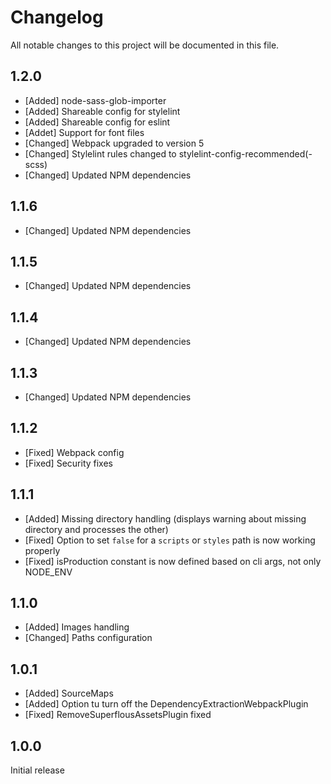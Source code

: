 # Changelog
All notable changes to this project will be documented in this file.

## 1.2.0

* [Added] node-sass-glob-importer
* [Added] Shareable config for stylelint
* [Added] Shareable config for eslint
* [Addet] Support for font files
* [Changed] Webpack upgraded to version 5
* [Changed] Stylelint rules changed to stylelint-config-recommended(-scss)
* [Changed] Updated NPM dependencies

## 1.1.6

* [Changed] Updated NPM dependencies

## 1.1.5

* [Changed] Updated NPM dependencies

## 1.1.4

* [Changed] Updated NPM dependencies

## 1.1.3

* [Changed] Updated NPM dependencies

## 1.1.2

* [Fixed] Webpack config
* [Fixed] Security fixes

## 1.1.1

* [Added] Missing directory handling (displays warning about missing directory and processes the other)
* [Fixed] Option to set `false` for a `scripts` or `styles` path is now working properly
* [Fixed] isProduction constant is now defined based on cli args, not only NODE_ENV

## 1.1.0

* [Added] Images handling
* [Changed] Paths configuration

## 1.0.1

* [Added] SourceMaps
* [Added] Option tu turn off the DependencyExtractionWebpackPlugin
* [Fixed] RemoveSuperflousAssetsPlugin fixed

## 1.0.0

Initial release
